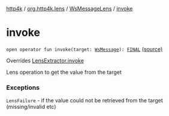 [http4k](../../index.md) / [org.http4k.lens](../index.md) / [WsMessageLens](index.md) / [invoke](./invoke.md)

# invoke

`open operator fun invoke(target: `[`WsMessage`](../../org.http4k.websocket/-ws-message/index.md)`): `[`FINAL`](index.md#FINAL) [(source)](https://github.com/http4k/http4k/blob/master/http4k-core/src/main/kotlin/org/http4k/lens/wsMessageLens.kt#L55)

Overrides [LensExtractor.invoke](../-lens-extractor/invoke.md)

Lens operation to get the value from the target

### Exceptions

`LensFailure` - if the value could not be retrieved from the target (missing/invalid etc)